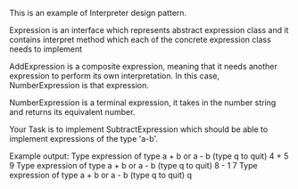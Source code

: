 This is an example of Interpreter design pattern.

Expression is an interface which represents abstract expression class and it contains interpret method which each of the concrete expression class needs to implement

AddExpression is a composite expression, meaning that it needs another expression to perform its own interpretation. In this case, NumberExpression is that expression.

NumberExpression is a terminal expression, it takes in the number string and returns its equivalent number.

Your Task is to implement SubtractExpression which should be able to implement expressions of the type 'a-b'. 

Example output:
Type expression of type a + b or a - b (type q to quit)
4 + 5
9
Type expression of type a + b or a - b (type q to quit)
8 - 1
7
Type expression of type a + b or a - b (type q to quit)
q
